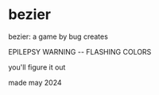 # bezier
bezier: a game by bug creates
 
EPILEPSY WARNING -- FLASHING COLORS

you'll figure it out

made may 2024